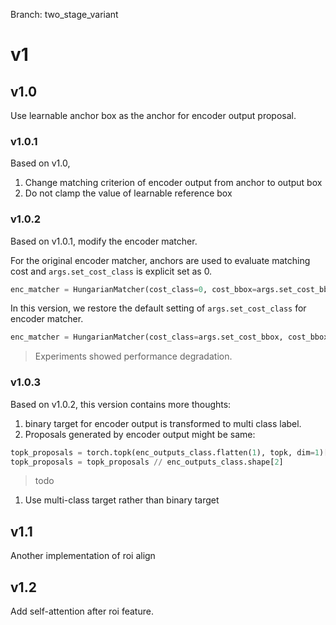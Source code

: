 Branch: two_stage_variant

# v1
## v1.0
Use learnable anchor box as the anchor for encoder output proposal.

### v1.0.1
Based on v1.0,
1. Change matching criterion of encoder output from anchor to output box
2. Do not clamp the value of learnable reference box

### v1.0.2
Based on v1.0.1, modify the encoder matcher. 

For the original encoder matcher, anchors are used to evaluate matching cost and `args.set_cost_class` is explicit set as 0.

```python
enc_matcher = HungarianMatcher(cost_class=0, cost_bbox=args.set_cost_bbox, cost_giou=args.set_cost_giou)
```

In this version, we restore the default setting of `args.set_cost_class` for encoder matcher.
```python
enc_matcher = HungarianMatcher(cost_class=args.set_cost_bbox, cost_bbox=args.set_cost_bbox, cost_giou=args.set_cost_giou)
```

> Experiments showed performance degradation.

### v1.0.3
Based on v1.0.2, this version contains more thoughts:
1. binary target for encoder output is transformed to multi class label.
2. Proposals generated by encoder output might be same:

```python
topk_proposals = torch.topk(enc_outputs_class.flatten(1), topk, dim=1)[1]
topk_proposals = topk_proposals // enc_outputs_class.shape[2]
```

> todo
1. Use multi-class target rather than binary target

## v1.1
Another implementation of roi align


## v1.2
Add self-attention after roi feature.